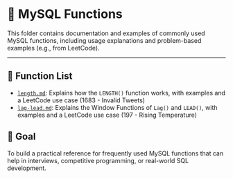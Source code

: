 # 🔧 MySQL Functions

This folder contains documentation and examples of commonly used MySQL functions, including usage explanations and problem-based examples (e.g., from LeetCode).

---

## 📄 Function List

- [`length.md`](length.md): Explains how the `LENGTH()` function works, with examples and a LeetCode use case (1683 - Invalid Tweets)
- [`lag-lead.md`](lag-lead.md): Explains the Window Functions of `Lag()` and `LEAD()`, with examples and a LeetCode use case (197 - Rising Temperature)

## 🧠 Goal

To build a practical reference for frequently used MySQL functions that can help in interviews, competitive programming, or real-world SQL development.

